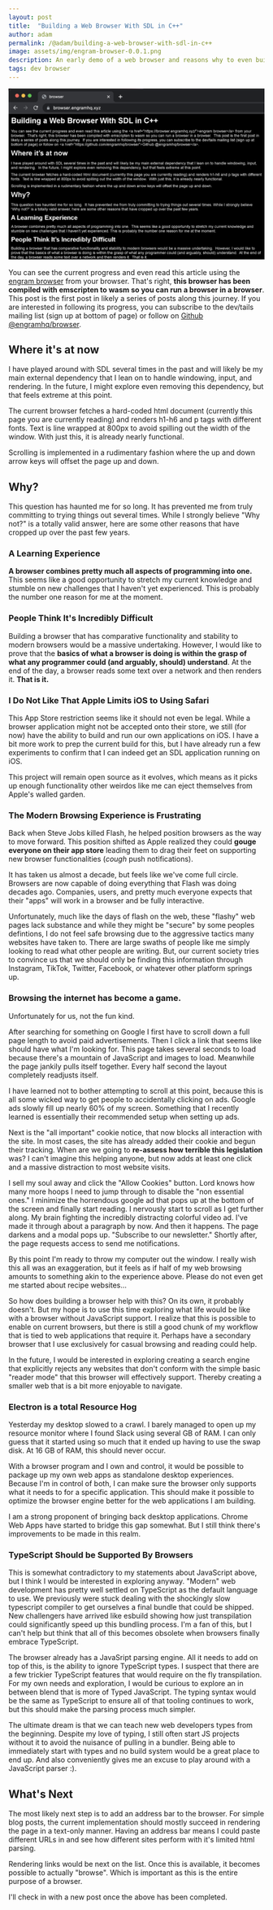 ```yaml
---
layout: post
title:  "Building a Web Browser With SDL in C++"
author: adam
permalink: /@adam/building-a-web-browser-with-sdl-in-c++
image: assets/img/engram-browser-0.0.1.png
description: An early demo of a web browser and reasons why to even build it in the first place
tags: dev browser
---
```


![engram browser](/assets/img/engram-browser-0.0.1.png)

You can see the current progress and even read this article using the [engram browser](https://browser.engramhq.xyz/) from your browser.  That's right, **this browser has been compiled with emscripten to wasm so you can run a browser in a browser**.  This post is the first post in likely a series of posts along this journey.  If you are interested in following its progress, you can subscribe to the dev/tails mailing list (sign up at bottom of page) or follow on [Github @engramhq/browser](https://github.com/engramhq/browser).

## Where it's at now

I have played around with SDL several times in the past and will likely be my main external dependency that I lean on to handle windowing, input, and rendering.  In the future, I might explore even removing this dependency, but that feels extreme at this point.

The current browser fetches a hard-coded html document (currently this page you are currently reading) and renders h1-h6 and p tags with different fonts.  Text is line wrapped at 800px to avoid spilling out the width of the window.  With just this, it is already nearly functional.

Scrolling is implemented in a rudimentary fashion where the up and down arrow keys will offset the page up and down.

## Why?

This question has haunted me for so long.  It has prevented me from truly committing to trying things out several times. While I strongly believe "Why not?" is a totally valid answer, here are some other reasons that have cropped up over the past few years.

### A Learning Experience

**A browser combines pretty much all aspects of programming into one.**  This seems like a good opportunity to stretch my current knowledge and stumble on new challenges that I haven't yet experienced. This is probably the number one reason for me at the moment.

### People Think It's Incredibly Difficult

Building a browser that has comparative functionality and stability to modern browsers would be a massive undertaking.  However, I would like to prove that the **basics of what a browser is doing is within the grasp of what any programmer could (and arguably, should) understand**.  At the end of the day, a browser reads some text over a network and then renders it.  **That is it.**

### I Do Not Like That Apple Limits iOS to Using Safari

This App Store restriction seems like it should not even be legal. While a browser application might not be accepted onto their store, we still (for now) have the ability to build and run our own applications on iOS. I have a bit more work to prep the current build for this, but I have already run a few experiments to confirm that I can indeed get an SDL application running on iOS.

This project will remain open source as it evolves, which means as it picks up enough functionality other weirdos like me can eject themselves from Apple's walled garden.

### The Modern Browsing Experience is Frustrating

Back when Steve Jobs killed Flash, he helped position browsers as the way to move forward. This position shifted as Apple realized they could **gouge everyone on their app store** leading them to drag their feet on supporting new browser functionalities (*cough* push notifications).

It has taken us almost a decade, but feels like we've come full circle.  Browsers are now capable of doing everything that Flash was doing decades ago.  Companies, users, and pretty much everyone expects that their "apps" will work in a browser and be fully interactive.  

Unfortunately, much like the days of flash on the web, these "flashy" web pages lack substance and while they might be "secure" by some peoples defintions, I do not feel safe browsing due to the aggressive tactics many websites have taken to. There are large swaths of people like me simply looking to read what other people are writing.  But, our current society tries to convince us that we should only be finding this information through Instagram, TikTok, Twitter, Facebook, or whatever other platform springs up.  

### Browsing the internet has become a game.

Unfortunately for us, not the fun kind.  

After searching for something on Google I first have to scroll down a full page length to avoid paid advertisements. Then I click a link that seems like should have what I'm looking for.  This page takes several seconds to load because there's a mountain of JavaScript and images to load.  Meanwhile the page jankily pulls itself together.  Every half second the layout completely readjusts itself.  

I have learned not to bother attempting to scroll at this point, because this is all some wicked way to get people to accidentally clicking on ads.  Google ads slowly fill up nearly 60% of my screen.  Something that I recently learned is essentially their recommended setup when setting up ads.  

Next is the "all important" cookie notice, that now blocks all interaction with the site.  In most cases, the site has already added their cookie and begun their tracking.  When are we going to **re-assess how terrible this legislation** was?  I can't imagine this helping anyone, but now adds at least one click and a massive distraction to most website visits.

I sell my soul away and click the "Allow Cookies" button.  Lord knows how many more hoops I need to jump through to disable the "non essential ones."  I minimize the horrendous google ad that pops up at the bottom of the screen and finally start reading.  I nervously start to scroll as I get further along. My brain fighting the incredibly distracting colorful video ad.  I've made it through about a paragraph by now.  And then it happens.  The page darkens and a modal pops up.  "Subscribe to our newsletter." Shortly after, the page requests access to send me notifications.  

By this point I'm ready to throw my computer out the window. I really wish this all was an exaggeration, but it feels as if half of my web browsing amounts to something akin to the experience above.  Please do not even get me started about recipe websites...

So how does building a browser help with this?  On its own, it probably doesn't.  But my hope is to use this time exploring what life would be like with a browser without JavaScript support.  I realize that this is possible to enable on current browsers, but there is still a good chunk of my workflow that is tied to web applications that require it.  Perhaps have a secondary browser that I use exclusively for casual browsing and reading could help.

In the future, I would be interested in exploring creating a search engine that explicitly rejects any websites that don't conform with the simple basic "reader mode" that this browser will effectively support.  Thereby creating a smaller web that is a bit more enjoyable to navigate.

### Electron is a total Resource Hog

Yesterday my desktop slowed to a crawl.  I barely managed to open up my resource monitor where I found Slack using several GB of RAM.  I can only guess that it started using so much that it ended up having to use the swap disk.  At 16 GB of RAM, this should never occur. 

With a browser program and I own and control, it would be possible to package up my own web apps as standalone desktop experiences.  Because I'm in control of both, I can make sure the browser only supports what it needs to for a specific application.  This should make it possible to optimize the browser engine better for the web applications I am building.

I am a strong proponent of bringing back desktop applications.  Chrome Web Apps have started to bridge this gap somewhat.  But I still think there's improvements to be made in this realm.

### TypeScript Should be Supported By Browsers

This is somewhat contradictory to my statements about JavaScript above, but I think I would be interested in exploring anyway. "Modern" web development has pretty well settled on TypeScript as the default language to use.  We previously were stuck dealing with the shockingly slow typescript compiler to get ourselves a final bundle that could be shipped.  New challengers have arrived like esbuild showing how just transpilation could significantly speed up this bundling process.  I'm a fan of this, but I can't help but think that all of this becomes obsolete when browsers finally embrace TypeScript.  

The browser already has a JavaSript parsing engine.  All it needs to add on top of this, is the ability to ignore TypeScript types.  I suspect that there are a few trickier TypeScript features that would require on the fly transpilation.  For my own needs and exploration, I would be curious to explore an in between blend that is more of Typed JavaScript.  The typing syntax would be the same as TypeScript to ensure all of that tooling continues to work, but this should make the parsing process much simpler.

The ultimate dream is that we can teach new web developers types from the beginning.  Despite my love of typing, I still often start JS projects without it to avoid the nuisance of pulling in a bundler.  Being able to immediately start with types and no build system would be a great place to end up. And also conveniently gives me an excuse to play around with a JavaScript parser :). 

## What's Next

The most likely next step is to add an address bar to the browser.  For simple blog posts, the current implementation should mostly succeed in rendering the page in a text-only manner.  Having an address bar means I could paste different URLs in and see how different sites perform with it's limited html parsing.

Rendering links would be next on the list.  Once this is available, it becomes possible to actually "browse".  Which is important as this is the entire purpose of a browser.  

I'll check in with a new post once the above has been completed.